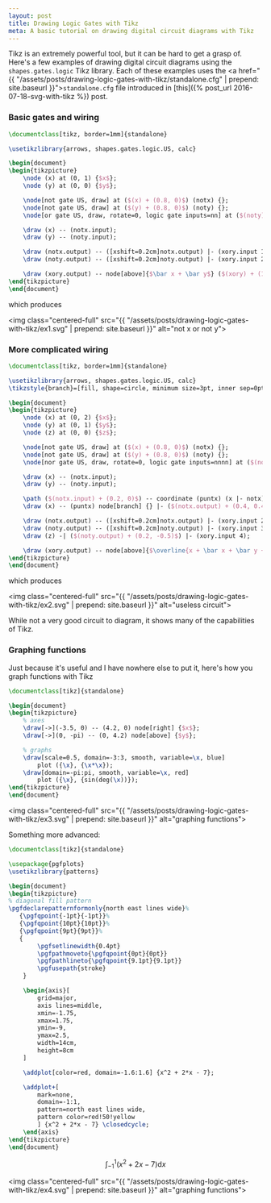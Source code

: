 ```yaml
---
layout: post
title: Drawing Logic Gates with Tikz
meta: A basic tutorial on drawing digital circuit diagrams with Tikz
---
```


<!-- Custom styles for the images -->
<link rel="stylesheet" href="{{ "/assets/styles/images.css" | prepend: site.baseurl }}">

Tikz is an extremely powerful tool, but it can be hard to get a grasp of. Here's a few examples of drawing digital circuit diagrams using the `shapes.gates.logic` Tikz library. Each of these examples uses the <a href="{{ "/assets/posts/drawing-logic-gates-with-tikz/standalone.cfg" | prepend: site.baseurl }}">`standalone.cfg`</a> file introduced in [this]({% post_url 2016-07-18-svg-with-tikz %}) post.

### Basic gates and wiring

<!-- symlink to /assets/posts/drawing-logic-gates-with-tikz/ex1.tex -->
```latex
\documentclass[tikz, border=1mm]{standalone}

\usetikzlibrary{arrows, shapes.gates.logic.US, calc}

\begin{document}
\begin{tikzpicture}
    \node (x) at (0, 1) {$x$};
    \node (y) at (0, 0) {$y$};

    \node[not gate US, draw] at ($(x) + (0.8, 0)$) (notx) {};
    \node[not gate US, draw] at ($(y) + (0.8, 0)$) (noty) {};
    \node[or gate US, draw, rotate=0, logic gate inputs=nn] at ($(noty) + (1.5, 0.5)$) (xory) {};

    \draw (x) -- (notx.input);
    \draw (y) -- (noty.input);

    \draw (notx.output) -- ([xshift=0.2cm]notx.output) |- (xory.input 1);
    \draw (noty.output) -- ([xshift=0.2cm]noty.output) |- (xory.input 2);

    \draw (xory.output) -- node[above]{$\bar x + \bar y$} ($(xory) + (1.5, 0)$);
\end{tikzpicture}
\end{document}
```

which produces

<img class="centered-full" src="{{ "/assets/posts/drawing-logic-gates-with-tikz/ex1.svg" | prepend: site.baseurl }}" alt="not x or not y">

### More complicated wiring

```latex
\documentclass[tikz, border=1mm]{standalone}

\usetikzlibrary{arrows, shapes.gates.logic.US, calc}
\tikzstyle{branch}=[fill, shape=circle, minimum size=3pt, inner sep=0pt]

\begin{document}
\begin{tikzpicture}
    \node (x) at (0, 2) {$x$};
    \node (y) at (0, 1) {$y$};
    \node (z) at (0, 0) {$z$};

    \node[not gate US, draw] at ($(x) + (0.8, 0)$) (notx) {};
    \node[not gate US, draw] at ($(y) + (0.8, 0)$) (noty) {};
    \node[nor gate US, draw, rotate=0, logic gate inputs=nnnn] at ($(noty) + (2, 0.085)$) (xory) {};

    \draw (x) -- (notx.input);
    \draw (y) -- (noty.input);

    \path ($(notx.input) + (0.2, 0)$) -- coordinate (puntx) (x |- notx);
    \draw (x) -- (puntx) node[branch] {} |- ($(notx.output) + (0.4, 0.4)$) |- (xory.input 1);

    \draw (notx.output) -- ([xshift=0.2cm]notx.output) |- (xory.input 2);
    \draw (noty.output) -- ([xshift=0.2cm]noty.output) |- (xory.input 3);
    \draw (z) -| ($(noty.output) + (0.2, -0.5)$) |- (xory.input 4);

    \draw (xory.output) -- node[above]{$\overline{x + \bar x + \bar y + z}$} ($(xory) + (3, 0)$);
\end{tikzpicture}
\end{document}
```

which produces

<img class="centered-full" src="{{ "/assets/posts/drawing-logic-gates-with-tikz/ex2.svg" | prepend: site.baseurl }}" alt="useless circuit">

While not a very good circuit to diagram, it shows many of the capabilities of Tikz.

### Graphing functions

Just because it's useful and I have nowhere else to put it, here's how you graph functions with Tikz

```latex
\documentclass[tikz]{standalone}

\begin{document}
\begin{tikzpicture}
    % axes
    \draw[->](-3.5, 0) -- (4.2, 0) node[right] {$x$};
    \draw[->](0, -pi) -- (0, 4.2) node[above] {$y$};

    % graphs
    \draw[scale=0.5, domain=-3:3, smooth, variable=\x, blue]
        plot ({\x}, {\x*\x});
    \draw[domain=-pi:pi, smooth, variable=\x, red]
        plot ({\x}, {sin(deg(\x))});
\end{tikzpicture}
\end{document}
```

<img class="centered-full" src="{{ "/assets/posts/drawing-logic-gates-with-tikz/ex3.svg" | prepend: site.baseurl }}" alt="graphing functions">

Something more advanced:

```latex
\documentclass[tikz]{standalone}

\usepackage{pgfplots}
\usetikzlibrary{patterns}

\begin{document}
\begin{tikzpicture}
% diagonal fill pattern
\pgfdeclarepatternformonly{north east lines wide}%
   {\pgfqpoint{-1pt}{-1pt}}%
   {\pgfqpoint{10pt}{10pt}}%
   {\pgfqpoint{9pt}{9pt}}%
   {
        \pgfsetlinewidth{0.4pt}
        \pgfpathmoveto{\pgfqpoint{0pt}{0pt}}
        \pgfpathlineto{\pgfqpoint{9.1pt}{9.1pt}}
        \pgfusepath{stroke}
    }

    \begin{axis}[
        grid=major,
        axis lines=middle,
        xmin=-1.75,
        xmax=1.75,
        ymin=-9,
        ymax=2.5,
        width=14cm,
        height=8cm
    ]

    \addplot[color=red, domain=-1.6:1.6] {x^2 + 2*x - 7};

    \addplot+[
        mark=none,
        domain=-1:1,
        pattern=north east lines wide,
        pattern color=red!50!yellow
        ] {x^2 + 2*x - 7} \closedcycle;
    \end{axis}
\end{tikzpicture}
\end{document}
```

$$\int_{-1}^{1} (x^2 + 2x - 7) \mathrm{d}x$$

<img class="centered-full" src="{{ "/assets/posts/drawing-logic-gates-with-tikz/ex4.svg" | prepend: site.baseurl }}" alt="graphing functions">
